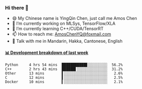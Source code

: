 ### Hi there 👋
- 😄 My Chinese name is YingQin Chen, just call me Amos Chen
- 🔭 I’m currently working on MLSys, TensorFlow/XLA
- 🌱 I’m currently learning C++/CUDA/TensorRT
- 📫 How to reach me: AmosChenYQ@foxmail.com
- 💬 Talk with me in Mandarin, Hakka, Cantonese, English

<!-- waka-box start -->
#### <a href="https://gist.github.com/becb911736b10de673d72f2a472b1e52" target="_blank">📊 Development breakdown of last week</a>
```text
Python     4 hrs 54 mins  ███████████▊░░░░░░░░░  56.2%
C++        2 hrs 43 mins  ██████▌░░░░░░░░░░░░░░  31.2%
Other      13 mins        ▌░░░░░░░░░░░░░░░░░░░░   2.6%
C          12 mins        ▌░░░░░░░░░░░░░░░░░░░░   2.5%
Docker     10 mins        ▍░░░░░░░░░░░░░░░░░░░░   2.1%
```
<!-- waka-box end -->


<!--
**AmosChenYQ/AmosChenYQ** is a ✨ _special_ ✨ repository because its `README.md` (this file) appears on your GitHub profile.

Here are some ideas to get you started:

- 🔭 I’m currently working on 
- 🌱 I’m currently learning ...
- 👯 I’m looking to collaborate on ...
- 🤔 I’m looking for help with ...
- 📫 How to reach me: AmosChenYQ@foxmail.com
- 😄 Pronouns: ...
- ⚡ Fun fact: ...
-->
